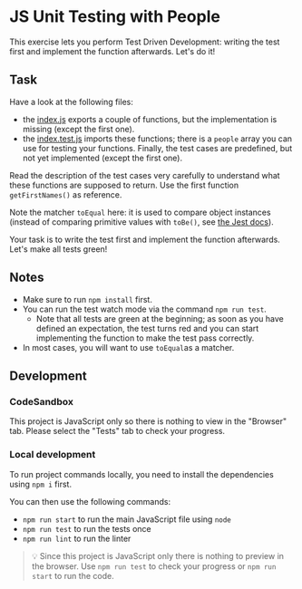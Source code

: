 # JS Unit Testing with People

This exercise lets you perform Test Driven Development: writing the test first and implement the function afterwards. Let's do it!

## Task

Have a look at the following files:

- the [index.js](index.js) exports a couple of functions, but the implementation is missing (except the first one).
- the [index.test.js](index.test.js) imports these functions; there is a `people` array you can use for testing your functions. Finally, the test cases are predefined, but not yet implemented (except the first one).

Read the description of the test cases very carefully to understand what these functions are supposed to return. Use the first function `getFirstNames()` as reference.

Note the matcher `toEqual` here: it is used to compare object instances (instead of comparing primitive values with `toBe()`, see [the Jest docs](https://jestjs.io/docs/expect#toequalvalue)).

Your task is to write the test first and implement the function afterwards. Let's make all tests green!

## Notes

- Make sure to run `npm install` first.
- You can run the test watch mode via the command `npm run test`.
  - Note that all tests are green at the beginning; as soon as you have defined an expectation, the test turns red and you can start implementing the function to make the test pass correctly.
- In most cases, you will want to use `toEqual`as a matcher.

## Development

### CodeSandbox

This project is JavaScript only so there is nothing to view in the "Browser" tab. Please select the "Tests" tab to check your progress.

### Local development

To run project commands locally, you need to install the dependencies using `npm i` first.

You can then use the following commands:

- `npm run start` to run the main JavaScript file using `node`
- `npm run test` to run the tests once
- `npm run lint` to run the linter

> 💡 Since this project is JavaScript only there is nothing to preview in the browser. Use `npm run test` to check your progress or `npm run start` to run the code.
